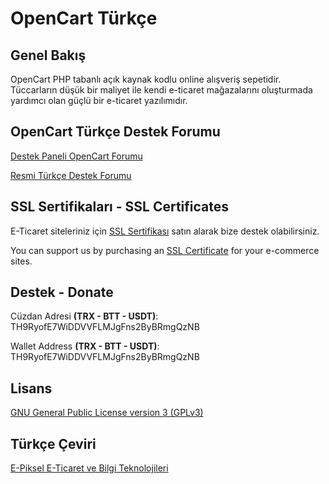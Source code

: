 # OpenCart Türkçe

## Genel Bakış

OpenCart PHP tabanlı açık kaynak kodlu online alışveriş sepetidir. Tüccarların düşük bir maliyet ile kendi e-ticaret mağazalarını oluşturmada yardımcı olan güçlü bir e-ticaret yazılımıdır.

## OpenCart Türkçe Destek Forumu

[Destek Paneli OpenCart Forumu](https://destekpaneli.com/viewforum.php?f=2)

[Resmi Türkçe Destek Forumu](http://forum.opencart.com/viewforum.php?f=171)

## SSL Sertifikaları - SSL Certificates
E-Ticaret siteleriniz için [SSL Sertifikası](https://openix.io/tr/ssl-sertifikalari?tracking=5b998465b6371) satın alarak bize destek olabilirsiniz.

You can support us by purchasing an [SSL Certificate](https://openix.io/en/ssl-certificates?tracking=5b998465b6371) for your e-commerce sites.

## Destek - Donate
Cüzdan Adresi **(TRX - BTT - USDT)**: TH9RyofE7WiDDVVFLMJgFns2ByBRmgQzNB

Wallet Address **(TRX - BTT - USDT)**: TH9RyofE7WiDDVVFLMJgFns2ByBRmgQzNB

## Lisans

[GNU General Public License version 3 (GPLv3)](https://github.com/epiksel/opencart-tr/blob/master/lisans.txt)

## Türkçe Çeviri

[E-Piksel E-Ticaret ve Bilgi Teknolojileri](https://e-piksel.com)
